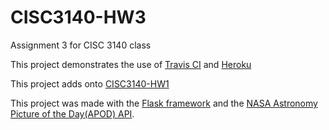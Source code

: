 # CISC3140-HW3
Assignment 3 for CISC 3140 class

This project demonstrates the use of [Travis CI] and [Heroku]

This project adds onto [CISC3140-HW1]

This project was made with the [Flask framework] and the [NASA Astronomy Picture of the Day(APOD) API].

[Flask framework]: https://palletsprojects.com/p/flask/
[NASA Astronomy Picture of the Day(APOD) API]: https://api.nasa.gov/api.html#apod
[Travis CI]: https://travis-ci.org/
[Heroku]: https://www.heroku.com/
[CISC3140-HW1]: https://github.com/PokeLegoCuber/CISC3140-HW1